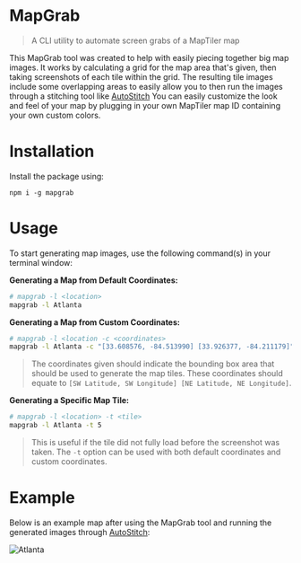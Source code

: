# MapGrab

> A CLI utility to automate screen grabs of a MapTiler map

This MapGrab tool was created to help with easily piecing together big map images. It works by calculating a grid for the map area that's given, then taking screenshots of each tile within the grid. The resulting tile images include some overlapping areas to easily allow you to then run the images through a stitching tool like [AutoStitch][AutoStitch] You can easily customize the look and feel of your map by plugging in your own MapTiler map ID containing your own custom colors.

# Installation

Install the package using:

```
npm i -g mapgrab
```

# Usage

To start generating map images, use the following command(s) in your terminal window:

**Generating a Map from Default Coordinates:**

```bash
# mapgrab -l <location>
mapgrab -l Atlanta
```

**Generating a Map from Custom Coordinates:**

```bash
# mapgrab -l <location -c <coordinates>
mapgrab -l Atlanta -c "[33.608576, -84.513990] [33.926377, -84.211179]"
```

  > The coordinates given should indicate the bounding box area that should be used to generate the map tiles. These coordinates should equate to `[SW Latitude, SW Longitude] [NE Latitude, NE Longitude]`.


**Generating a Specific Map Tile:**

```bash
# mapgrab -l <location> -t <tile>
mapgrab -l Atlanta -t 5
```

  > This is useful if the tile did not fully load before the screenshot was taken. The `-t` option can be used with both default coordinates and custom coordinates.

# Example

Below is an example map after using the MapGrab tool and running the generated images through [AutoStitch][AutoStitch]:

![Atlanta](https://raw.githubusercontent.com/laurenhamel/mapgrab/master/docs/Atlanta.jpg "Atlanta")


[AutoStitch]: http://matthewalunbrown.com/autostitch/autostitch.html
